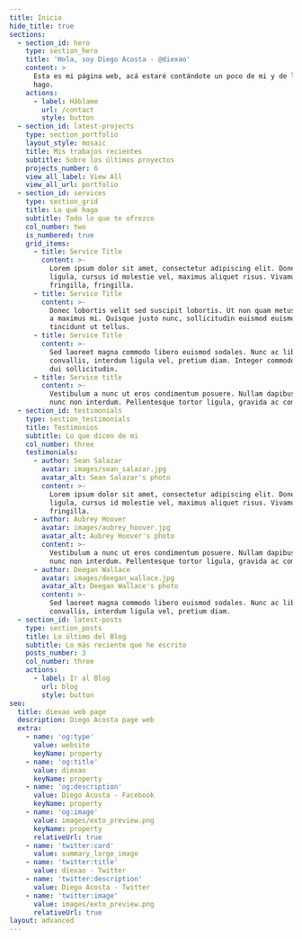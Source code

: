 ```yaml
---
title: Inicio
hide_title: true
sections:
  - section_id: hero
    type: section_hero
    title: 'Hola, soy Diego Acosta - @diexao'
    content: >
      Esta es mi página web, acá estaré contándote un poco de mi y de lo que
      hago. 
    actions:
      - label: Háblame
        url: /contact
        style: button
  - section_id: latest-projects
    type: section_portfolio
    layout_style: mosaic
    title: Mis trabajos recientes
    subtitle: Sobre los últimos proyectos
    projects_number: 6
    view_all_label: View All
    view_all_url: portfolio
  - section_id: services
    type: section_grid
    title: Lo qué hago
    subtitle: Todo lo que te ofrezco
    col_number: two
    is_numbered: true
    grid_items:
      - title: Service Title
        content: >-
          Lorem ipsum dolor sit amet, consectetur adipiscing elit. Donec nisl
          ligula, cursus id molestie vel, maximus aliquet risus. Vivamus in nibh
          fringilla, fringilla.
      - title: Service Title
        content: >-
          Donec lobortis velit sed suscipit lobortis. Ut non quam metus. Nullam
          a maximus mi. Quisque justo nunc, sollicitudin euismod euismod at,
          tincidunt ut tellus.
      - title: Service Title
        content: >-
          Sed laoreet magna commodo libero euismod sodales. Nunc ac libero
          convallis, interdum ligula vel, pretium diam. Integer commodo sem at
          dui sollicitudin.
      - title: Service title
        content: >-
          Vestibulum a nunc ut eros condimentum posuere. Nullam dapibus quis
          nunc non interdum. Pellentesque tortor ligula, gravida ac commodo eu.
  - section_id: testimonials
    type: section_testimonials
    title: Testimonios
    subtitle: Lo que dicen de mi
    col_number: three
    testimonials:
      - author: Sean Salazar
        avatar: images/sean_salazar.jpg
        avatar_alt: Sean Salazar's photo
        content: >-
          Lorem ipsum dolor sit amet, consectetur adipiscing elit. Donec nisl
          ligula, cursus id molestie vel, maximus aliquet risus. Vivamus in nibh
          fringilla.
      - author: Aubrey Hoover
        avatar: images/aubrey_hoover.jpg
        avatar_alt: Aubrey Hoover's photo
        content: >-
          Vestibulum a nunc ut eros condimentum posuere. Nullam dapibus quis
          nunc non interdum. Pellentesque tortor ligula, gravida ac commodo eu.
      - author: Deegan Wallace
        avatar: images/deegan_wallace.jpg
        avatar_alt: Deegan Wallace's photo
        content: >-
          Sed laoreet magna commodo libero euismod sodales. Nunc ac libero
          convallis, interdum ligula vel, pretium diam.
  - section_id: latest-posts
    type: section_posts
    title: Lo último del Blog
    subtitle: Lo más reciente que he escrito
    posts_number: 3
    col_number: three
    actions:
      - label: Ir al Blog
        url: blog
        style: button
seo:
  title: diexao web page
  description: Diego Acosta page web
  extra:
    - name: 'og:type'
      value: website
      keyName: property
    - name: 'og:title'
      value: diexao
      keyName: property
    - name: 'og:description'
      value: Diego Acosta - Facebook
      keyName: property
    - name: 'og:image'
      value: images/exto_preview.png
      keyName: property
      relativeUrl: true
    - name: 'twitter:card'
      value: summary_large_image
    - name: 'twitter:title'
      value: diexao - Twitter
    - name: 'twitter:description'
      value: Diego Acosta - Twitter
    - name: 'twitter:image'
      value: images/exto_preview.png
      relativeUrl: true
layout: advanced
---
```


